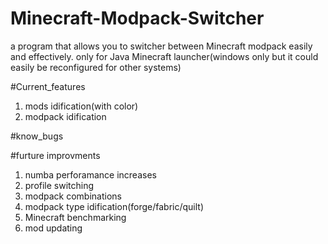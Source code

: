 # Minecraft-Modpack-Switcher
a program that allows you to switcher between Minecraft modpack easily and effectively. 
only for Java Minecraft launcher(windows only but it could easily be reconfigured for other systems)


#Current_features
1. mods idification(with color)
2. modpack idification

#know_bugs


#furture improvments

1. numba perforamance increases
2. profile switching
3. modpack combinations
4. modpack type idification(forge/fabric/quilt)
5. Minecraft benchmarking
6. mod updating

